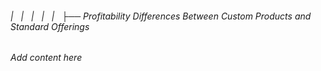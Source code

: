 ###### |   |   |   |   |   ├── Profitability Differences Between Custom Products and Standard Offerings

*Add content here*